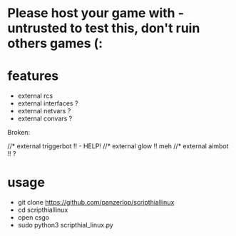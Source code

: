 # Please host your game with -untrusted to test this, don't ruin others games (: 

# features
* external rcs
* external interfaces ?
* external netvars ? 
* external convars ?

Broken:

//* external triggerbot !! - HELP!
//* external glow !! meh
//* external aimbot !! ?


# usage
* git clone https://github.com/panzerlop/scripthiallinux
* cd scripthiallinux
* open csgo
* sudo python3 scripthial_linux.py


